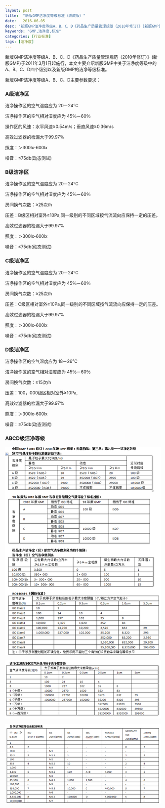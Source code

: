 ```yaml
---
layout: post
title:  "新版GMP洁净度等级标准（收藏版）"
date:   2016-06-05
desc: "新版GMP洁净度等级A、B、C、D《药品生产质量管理规范（2010年修订）》(新版GMP)于2011年3月1日起施行，本文主要介绍新版GMP中关于洁净度等级中的A、B、C、D四个级别以及新版GMP的洁净等级标准。"
keywords: "GMP,洁净度,标准"
categories: [行业标准]
tags: [洁净度]
---
```


新版GMP洁净度等级A、B、C、D《药品生产质量管理规范（2010年修订）》(新版GMP)于2011年3月1日起施行，本文主要介绍新版GMP中关于洁净度等级中的A、B、C、D四个级别以及新版GMP的洁净等级标准。 

新版GMP洁净度等级A、B、C、D主要参数要求： 

### A级洁净区 

洁净操作区的空气温度应为 20－24℃ 

洁净操作区的空气相对湿度应为 45％－60％ 

操作区的风速：水平风速≥0.54m/s；垂直风速≥0.36m/s

高效过滤器的检漏大于99.97%

照度：＞300lx-600lx

噪音：≤75db(动态测试)

### B级洁净区 

洁净操作区的空气温度应为 20－24℃ 

洁净操作区的空气相对湿度应为 45％－60％ 

房间换气次数：≥25次/h

压差：B级区相对室外≥10Pa,同一级别的不同区域按气流流向应保持一定的压差。 

高效过滤器的检漏大于99.97%

照度：＞300lx-600lx

噪音：≤75db(动态测试)

### C级洁净区 

洁净操作区的空气温度应为 20－24℃ 

洁净操作区的空气相对湿度应为 45％－60％ 

房间换气次数：≥25次/h

压差：C级区相对室外≥10Pa,同一级别的不同区域按气流流向应保持一定的压差。 

高效过滤器的检漏大于99.97%

照度：＞300lx-600lx

噪音：≤75db(动态测试)

### D级洁净区 

洁净操作区的空气温度应为 18－26℃ 

洁净操作区的空气相对湿度应为 45％－60％ 

房间换气次数：≥15次/h

压差：100，000级区相对室外≥10Pa,

高效过滤器的检漏大于99.97%

照度：＞300lx-600lx

噪音：≤75db(动态测试)

### ABCD级洁净等级

![](/static/img/2016/060501.png)

![](/static/img/2016/060502.png)

![](/static/img/2016/060503.png)